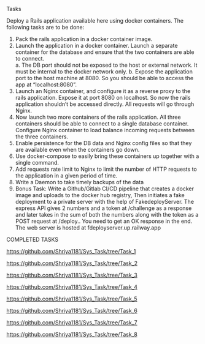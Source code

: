 Tasks

Deploy a Rails application available here using docker containers.
The following tasks are to be done:
1. Pack the rails application in a docker container image.
2. Launch the application in a docker container. Launch a separate container for the database and ensure that the two containers are able to connect.  
    a. The DB port should not be exposed to the host or external network. It must be internal to the docker network only.
    b. Expose the application port to the host machine at 8080. So you should be able to access the app at “localhost:8080”.
3. Launch an Nginx container, and configure it as a reverse proxy to the rails application. Expose it at port 8080 on localhost. So now the rails application shouldn’t be 
   accessed directly. All requests will go through Nginx.
4. Now launch two more containers of the rails application. All three containers should be able to connect to a single database container. Configure Nginx container to load 
   balance incoming requests between the three containers.
5. Enable persistence for the DB data and Nginx config files so that they are available even when the containers go down.
6. Use docker-compose to easily bring these containers up together with a single command.
7. Add requests rate limit to Nginx to limit the number of HTTP requests to the application in a given period of time.
8. Write a Daemon to take timely backups of the data
9. Bonus Task: Write a Github/Gitlab CI/CD pipeline that creates a docker image and uploads to the docker hub registry, Then initiates a fake deployment to a private server 
   with the help of FakedeployServer. The express API gives 2 numbers and a token at /challenge as a response and later takes in the sum of both the numbers along with the 
   token as a POST request at /deploy.. You need to get an OK response in the end. The web server is hosted at fdeployserver.up.railway.app

COMPLETED TASKS

https://github.com/Shriya1181/Sys_Task/tree/Task_1

https://github.com/Shriya1181/Sys_Task/tree/Task_2

https://github.com/Shriya1181/Sys_Task/tree/Task_3

https://github.com/Shriya1181/Sys_Task/tree/Task_4

https://github.com/Shriya1181/Sys_Task/tree/Task_5

https://github.com/Shriya1181/Sys_Task/tree/Task_6

https://github.com/Shriya1181/Sys_Task/tree/Task_7

https://github.com/Shriya1181/Sys_Task/tree/Task_8
